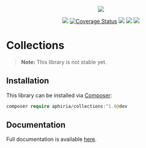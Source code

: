 <p align="center"><a href="https://www.aphiria.com" target="_blank" title="Aphiria"><img src="https://www.aphiria.com/images/aphiria-logo.svg"></a></p>

<p align="center">
<a href="https://github.com/aphiria/collections/actions"><img src="https://github.com/aphiria/collections/workflows/ci/badge.svg"></a>
<a href='https://coveralls.io/github/aphiria/collections?branch=0.x'><img src='https://coveralls.io/repos/github/aphiria/collections/badge.svg?branch=0.x' alt='Coverage Status' /></a>
<a href="https://packagist.org/packages/aphiria/collections"><img src="https://poser.pugx.org/aphiria/collections/v/stable.svg"></a>
<a href="https://packagist.org/packages/aphiria/collections"><img src="https://poser.pugx.org/aphiria/collections/v/unstable.svg"></a>
<a href="https://packagist.org/packages/aphiria/collections"><img src="https://poser.pugx.org/aphiria/collections/license.svg"></a>
</p>

# Collections

> **Note:** This library is not stable yet.

## Installation

This library can be installed via [Composer](https://getcomposer.org/download/):

```php
composer require aphiria/collections:^1.0@dev
```

## Documentation

Full documentation is available <a href="https://www.aphiria.com/docs/0.x/collections.html" target="_blank">here</a>.
